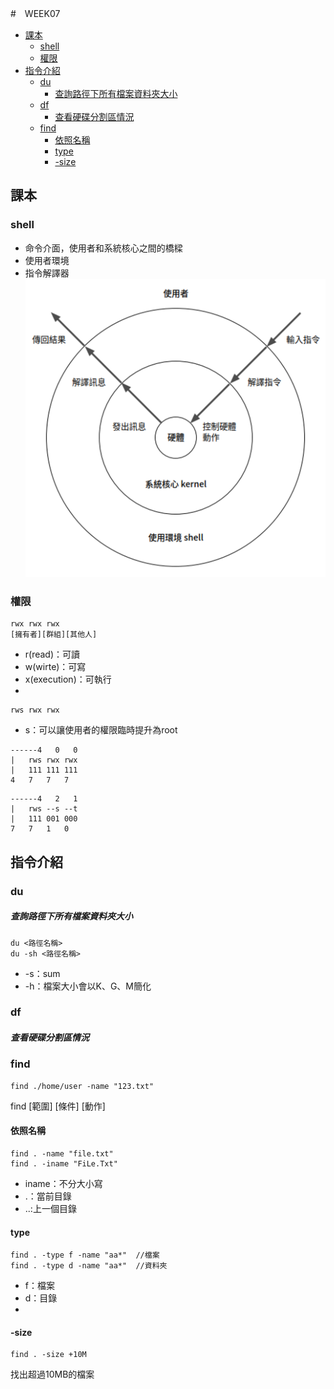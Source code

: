 #　WEEK07

- [課本](#課本)
  - [shell](#shell)
  - [權限](#權限)
- [指令介紹](#指令介紹)
  - [du](#du)
      - [查詢路徑下所有檔案資料夾大小](#查詢路徑下所有檔案資料夾大小)
  - [df](#df)
      - [查看硬碟分割區情況](#查看硬碟分割區情況)
  - [find](#find)
    - [依照名稱](#依照名稱)
    - [type](#type)
    - [-size](#-size)


## 課本
### shell
- 命令介面，使用者和系統核心之間的橋樑
- 使用者環境
- 指令解譯器
![shell](pic\shell.png)

### 權限
```
rwx rwx rwx
[擁有者][群組][其他人]
```
- r(read)：可讀
- w(wirte)：可寫
- x(execution)：可執行
- 
```
rws rwx rwx
```
- s：可以讓使用者的權限臨時提升為root

```
------4   0   0
|   rws rwx rwx
|   111 111 111
4   7   7   7
```
```
------4   2   1
|   rws --s --t
|   111 001 000
7   7   1   0
```

## 指令介紹

### du
##### 查詢路徑下所有檔案資料夾大小
```
du <路徑名稱>
du -sh <路徑名稱>
```
- -s：sum
- -h：檔案大小會以K、G、M簡化

### df
##### 查看硬碟分割區情況

### find
```
find ./home/user -name "123.txt"
```
find [範圍] [條件] [動作]

#### 依照名稱
```
find . -name "file.txt"
find . -iname "FiLe.Txt"
```
- iname：不分大小寫
- .：當前目錄
- ..:上一個目錄
  
#### type   
```
find . -type f -name "aa*"  //檔案
find . -type d -name "aa*"  //資料夾
```
- f：檔案
- d：目錄
- 
#### -size
```
find . -size +10M
```
找出超過10MB的檔案

















































































































































































































